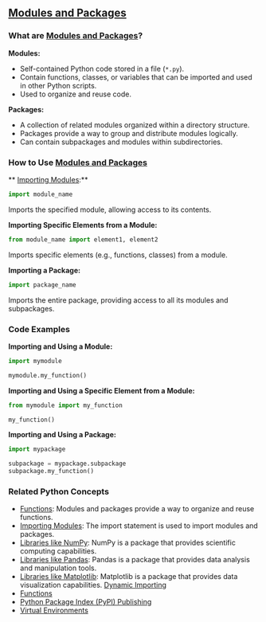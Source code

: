 ## [Modules and Packages](./../Modules-and-Packages/)

### What are [Modules and Packages](./../Modules-and-Packages/)?

**Modules:**
- Self-contained Python code stored in a file (`*.py`).
- Contain functions, classes, or variables that can be imported and used in other Python scripts.
- Used to organize and reuse code.

**Packages:**
- A collection of related modules organized within a directory structure.
- Packages provide a way to group and distribute modules logically.
- Can contain subpackages and modules within subdirectories.

### How to Use [Modules and Packages](./../Modules-and-Packages/)

** [Importing Modules](./../Importing-Modules/):**
```python
import module_name
```
Imports the specified module, allowing access to its contents.

**Importing Specific Elements from a Module:**
```python
from module_name import element1, element2
```
Imports specific elements (e.g., functions, classes) from a module.

**Importing a Package:**
```python
import package_name
```
Imports the entire package, providing access to all its modules and subpackages.

### Code Examples

**Importing and Using a Module:**
```python
import mymodule

mymodule.my_function()
```

**Importing and Using a Specific Element from a Module:**
```python
from mymodule import my_function

my_function()
```

**Importing and Using a Package:**
```python
import mypackage

subpackage = mypackage.subpackage
subpackage.my_function()
```

### Related Python Concepts

- [Functions](./../Functions/): Modules and packages provide a way to organize and reuse functions.
- [Importing Modules](./../Importing-Modules/): The import statement is used to import modules and packages.
- [Libraries like NumPy](./../Libraries-like-NumPy/): NumPy is a package that provides scientific computing capabilities.
- [Libraries like Pandas](./../Libraries-like-Pandas/): Pandas is a package that provides data analysis and manipulation tools.
- [Libraries like Matplotlib](./../Libraries-like-Matplotlib/): Matplotlib is a package that provides data visualization capabilities. [Dynamic Importing](./../Dynamic-Importing/)
- [Functions](./../Functions/)
- [Python Package Index (PyPI) Publishing](./../Python-Package-Index-(PyPI)-Publishing/)
- [Virtual Environments](./../Virtual-Environments/)
